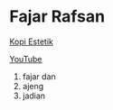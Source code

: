 # Fajar Rafsan

[Kopi Estetik](https://assets.promediateknologi.id/crop/100x66:900x599/750x500/webp/photo/2023/06/17/latte-coffee-1310478369.jpg)

<a href="https://www.youtube.com/">YouTube</a>


1. fajar dan
2. ajeng
3. jadian